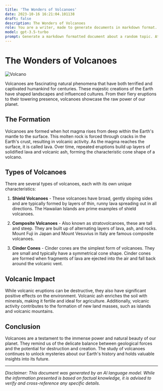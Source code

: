 ```yaml
---
title: 'The Wonders of Volcanoes'
date: 2023-10-16 16:21:04.101138
draft: false
description: The Wonders of Volcanoes
role: You are a writer, made to generate documents in markdown format. It is very important that all of the documents you generate are in valid markdown format.
model: gpt-3.5-turbo
prompt: Generate a markdown formatted document about a random topic. At the bottom, include a disclaimer explaining that the document was generated by you. The first line of the document should be the title. Make sure that the entire document is in proper markdown format, using a mix of various tags to make the document visually appealing.
---
```


# The Wonders of Volcanoes

![Volcano](https://images.unsplash.com/photo-1455110396462-366dc05e4ca4?ixlib=rb-1.2.1&auto=format&fit=crop&w=1950&q=80)

Volcanoes are fascinating natural phenomena that have both terrified and captivated humankind for centuries. These majestic creations of the Earth have shaped landscapes and influenced cultures. From their fiery eruptions to their towering presence, volcanoes showcase the raw power of our planet.

## The Formation

Volcanoes are formed when hot magma rises from deep within the Earth's mantle to the surface. This molten rock is forced through cracks in the Earth's crust, resulting in volcanic activity. As the magma reaches the surface, it is called lava. Over time, repeated eruptions build up layers of solidified lava and volcanic ash, forming the characteristic cone shape of a volcano.

## Types of Volcanoes

There are several types of volcanoes, each with its own unique characteristics:

1. **Shield Volcanoes** - These volcanoes have broad, gently sloping sides and are typically formed by layers of thin, runny lava spreading out in all directions. The Hawaiian Islands are prime examples of shield volcanoes.

2. **Composite Volcanoes** - Also known as stratovolcanoes, these are tall and steep. They are built up of alternating layers of lava, ash, and rocks. Mount Fuji in Japan and Mount Vesuvius in Italy are famous composite volcanoes.

3. **Cinder Cones** - Cinder cones are the simplest form of volcanoes. They are small and typically have a symmetrical cone shape. Cinder cones are formed when fragments of lava are ejected into the air and fall back around the volcanic vent.

## Volcanic Impact

While volcanic eruptions can be destructive, they also have significant positive effects on the environment. Volcanic ash enriches the soil with minerals, making it fertile and ideal for agriculture. Additionally, volcanic activity contributes to the formation of new land masses, such as islands and volcanic mountains.

## Conclusion

Volcanoes are a testament to the immense power and natural beauty of our planet. They remind us of the delicate balance between geological forces and the potential for destruction and creation. The study of volcanoes continues to unlock mysteries about our Earth's history and holds valuable insights into its future.

---

*Disclaimer: This document was generated by an AI language model. While the information presented is based on factual knowledge, it is advised to verify and cross-reference any specific details.*